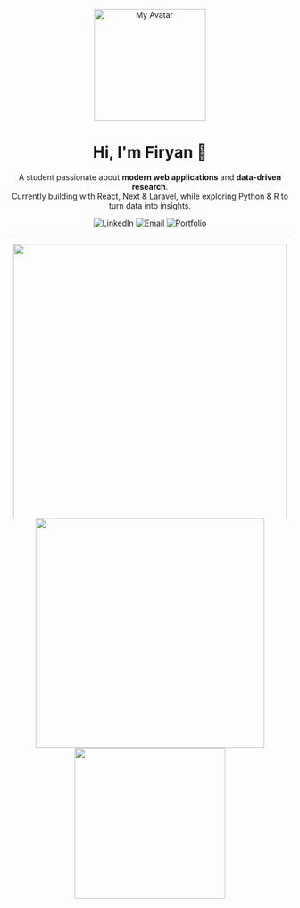 <p align="center">
  <img src="https://i.postimg.cc/zBHBP3Mg/avatartion.png" width="200" alt="My Avatar" />
</p>

<h1 align="center">Hi, I'm Firyan 👋</h1>

<p align="center">
  A student passionate about <strong>modern web applications</strong> and <strong>data-driven research</strong>.<br/>
  Currently building with React, Next & Laravel, while exploring Python & R to turn data into insights.
</p>

<p align="center">
  <a href="https://www.linkedin.com/in/firyan-fatih-fadilah" target="_blank">
    <img src="https://img.shields.io/badge/LinkedIn-0A66C2?style=for-the-badge&logo=linkedin&logoColor=white" alt="LinkedIn"/>
  </a>
  <a href="mailto:firyanfatihf01@gmail.com">
    <img src="https://img.shields.io/badge/Email-D14836?style=for-the-badge&logo=gmail&logoColor=white" alt="Email"/>
  </a>
  <a href="#" target="_blank">
    <img src="https://img.shields.io/badge/Portfolio-000000?style=for-the-badge&logo=About.me&logoColor=white" alt="Portfolio"/>
  </a>
</p>

---

<p align="center">
  <a href="https://skillicons.dev">
    <img src="https://skillicons.dev/icons?i=js,ts,react,nextjs,nodejs,express,php,laravel,tailwind,prisma,astro" width="490px" />
    <br>
    <img src="https://skillicons.dev/icons?i=python,r,sklearn,opencv,pytorch,flask,fastapi,mysql,anaconda" width="410px" />
    <br>
    <img src="https://skillicons.dev/icons?i=git,vscode,figma,postman,netlify,gcp" width="270px" />
  </a>
</p>
